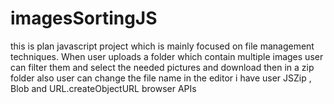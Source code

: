 # imagesSortingJS
this is  plan javascript project which is mainly focused on file management techniques. When user uploads a folder which contain multiple images user can filter them and select the needed pictures and download then in a zip folder also user can change the file name in the editor i have user JSZip , Blob and URL.createObjectURL browser APIs
